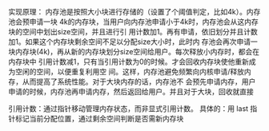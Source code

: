 
实现原理：
内存池是按照大小块进行存储的（设置了个阈值判定，比如4k）。内存池会预申请一块
4k的内存块，当用户向内存池申请小于4k时，内存池会从这内存块的空间中划出size空间，并且进行引
用计数加1。再有申请，依旧划分并且计数加1。如果这个内存块剩余空间不足以分配size大小时，此时内
存池会再次申请一块内存块(4k)，再从新的内存块划分size空间给用户。每次释放小内存时，都会在内存块中
引用计数减1，只有当引用计数为0的时候。才会回收内存块使他重新成为空闲的空间，以便重复利用空
间。这样，内存池避免频繁向内核申请/释放内存，从而提高了系统性能。对于大块内存的话，内存池不
会预先申请内存，用户申请的时候，内存池再申请内存，然后返回给用户。并且对于大块，回收就直接

引用计数：通过指针移动管理内存状态，而非显式引用计数。
具体的：用 last 指针标记当前分配位置，通过剩余空间判断是否需新内存块

